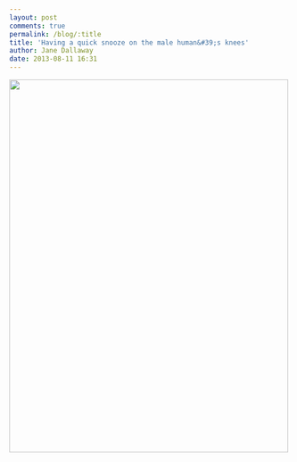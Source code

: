 ```yaml
---
layout: post
comments: true
permalink: /blog/:title
title: 'Having a quick snooze on the male human&#39;s knees'
author: Jane Dallaway
date: 2013-08-11 16:31
---
```


<div><a href="http://static.skitters.dallaway.com/Ytp_photo.JPG"><img src="http://static.skitters.dallaway.com/Ytp_thumb_photo.JPG" width="500" height="669"/></a></div>



 
      
